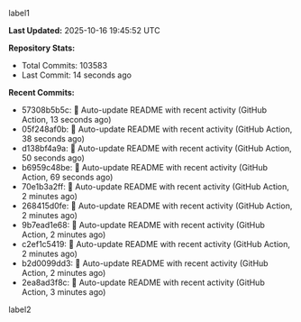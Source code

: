 
label1 
<!-- ACTIVITY_START -->
**Last Updated:** 2025-10-16 19:45:52 UTC

**Repository Stats:**
- Total Commits: 103583
- Last Commit: 14 seconds ago

**Recent Commits:**
- 57308b5b5c: 🤖 Auto-update README with recent activity (GitHub Action, 13 seconds ago)
- 05f248af0b: 🤖 Auto-update README with recent activity (GitHub Action, 38 seconds ago)
- d138bf4a9a: 🤖 Auto-update README with recent activity (GitHub Action, 50 seconds ago)
- b6959c48be: 🤖 Auto-update README with recent activity (GitHub Action, 69 seconds ago)
- 70e1b3a2ff: 🤖 Auto-update README with recent activity (GitHub Action, 2 minutes ago)
- 268415d0fe: 🤖 Auto-update README with recent activity (GitHub Action, 2 minutes ago)
- 9b7ead1e68: 🤖 Auto-update README with recent activity (GitHub Action, 2 minutes ago)
- c2ef1c5419: 🤖 Auto-update README with recent activity (GitHub Action, 2 minutes ago)
- b2d0099dd3: 🤖 Auto-update README with recent activity (GitHub Action, 2 minutes ago)
- 2ea8ad3f8c: 🤖 Auto-update README with recent activity (GitHub Action, 3 minutes ago)
<!-- ACTIVITY_END -->

label2
